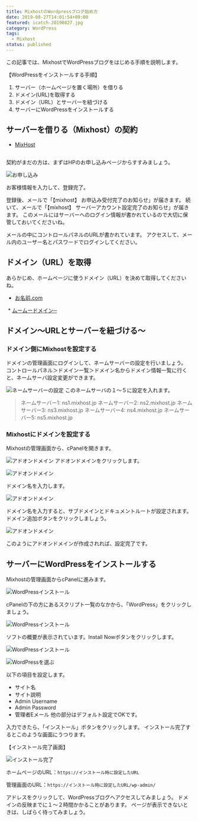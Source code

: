 ```yaml
---
title: MixhostのWordpressブログ始め方
date: 2019-08-27T14:01:54+09:00
featured: icatch-20190827.jpg
category: WordPress
tags:
  - Mixhost
status: published
---
```


この記事では、MixhostでWordPressブログをはじめる手順を説明します。

【WordPressをインストールする手順】

1. サーバー（ホームページを置く場所）を借りる
2. ドメイン(URL)を取得する
3. ドメイン（URL）とサーバーを紐づける
4. サーバーにWordPressをインストールする

## サーバーを借りる（Mixhost）の契約

* <a href="https://px.a8.net/svt/ejp?a8mat=2ZLES6+5IUSTU+3JTE+61C2Q" rel="nofollow">MixHost</a>
<img border="0" width="1" height="1" src="https://www16.a8.net/0.gif?a8mat=2ZLES6+5IUSTU+3JTE+61C2Q" alt="">

契約がまだの方は、まずはHPのお申し込みページからすすみましょう。

![お申し込み](20190827_ss-03.jpg)

お客様情報を入力して、登録完了。

登録後、メールで「【mixhost】 お申込み受付完了のお知らせ」が届きます。
続いて、メールで「【mixhost】 サーバーアカウント設定完了のお知らせ」が届きます。 このメールにはサーバーへのログイン情報が書かれているので大切に保管しておいてくださいね。

メールの中にコントロールパネルのURLが書かれています。
アクセスして、メール内のユーザー名とパスワードでログインしてください。

## ドメイン（URL）を取得

あらかじめ、ホームページに使うドメイン（URL）を決めて取得してくださいね。

* <a href="https://px.a8.net/svt/ejp?a8mat=2ZCY80+D1R12Q+50+2HFY7M" rel="nofollow">お名前.com</a>
<img border="0" width="1" height="1" src="https://www14.a8.net/0.gif?a8mat=2ZCY80+D1R12Q+50+2HFY7M" alt="">
* <a href="https://px.a8.net/svt/ejp?a8mat=2ZTSGZ+DJM182+348+1BQJAA" rel="nofollow">ムームードメイン─</a><img border="0" width="1" height="1" src="https://www11.a8.net/0.gif?a8mat=2ZTSGZ+DJM182+348+1BQJAA" alt="">

## ドメイン〜URLとサーバーを紐づける〜

### ドメイン側にMixhostを設定する

ドメインの管理画面にログインして、ネームサーバーの設定を行いましょう。 コントロールパネル＞ドメイン一覧＞ドメイン名からドメイン情報一覧に行くと、ネームサーバ設定変更ができます。

![ネームサーバーの設定](ss_get_domain_07.jpg) このネームサーバの１〜５に設定を入れます。

> ネームサーバー1: ns1.mixhost.jp
> ネームサーバー2: ns2.mixhost.jp
> ネームサーバー3: ns3.mixhost.jp
> ネームサーバー4: ns4.mixhost.jp
> ネームサーバー5: ns5.mixhost.jp


### Mixhostにドメインを設定する

Mixhostの管理画面から、cPanelを開きます。

![アドオンドメイン](WP_1105_2_11.jpg)
アドオンドメインをクリックします。

![アドオンドメイン](WP_1105_2_12.jpg)

ドメイン名を入力します。

![アドオンドメイン](WP_1105_2_13.jpg)

ドメイン名を入力すると、サブドメインとドキュメントルートが設定されます。ドメイン追加ボタンをクリックしましょう。

![アドオンドメイン](WP_1105_2_14.jpg)

このようにアドオンドメインが作成されれば、設定完了です。

## サーバーにWordPressをインストールする

Mixhostの管理画面からcPanelに進みます。

![WordPressインストール](WP_1105_2_15.jpg)

cPanelの下の方にあるスクリプト一覧のなかから、「WordPress」をクリックしましょう。

![WordPressインストール](WP_1105_2_16.jpg)

ソフトの概要が表示されています。Install Nowボタンをクリックします。

![WordPressインストール](WP_1105_2_17.jpg)


![WordPressを選ぶ](WP_1105_2_18.jpg)

以下の項目を設定します。
* サイト名
* サイト説明
* Admin Username
* Admin Password
* 管理者Eメール
他の部分はデフォルト設定でOKです。

入力できたら、「インストール」ボタンをクリックします。 インストール完了するとこのような画面にうつります。

【インストール完了画面】

![インストール完了](WP_1105_2_19.jpg)

ホームページのURL：`https://インストール時に設定したURL`

管理画面のURL：`https://インストール時に設定したURL/wp-admin/`

アドレスをクリックして、WordPressブログへアクセスしてみましょう。 ドメインの反映までに１〜２時間かかることがあります。 ページが表示できないときは、しばらく待ってみましょう。
